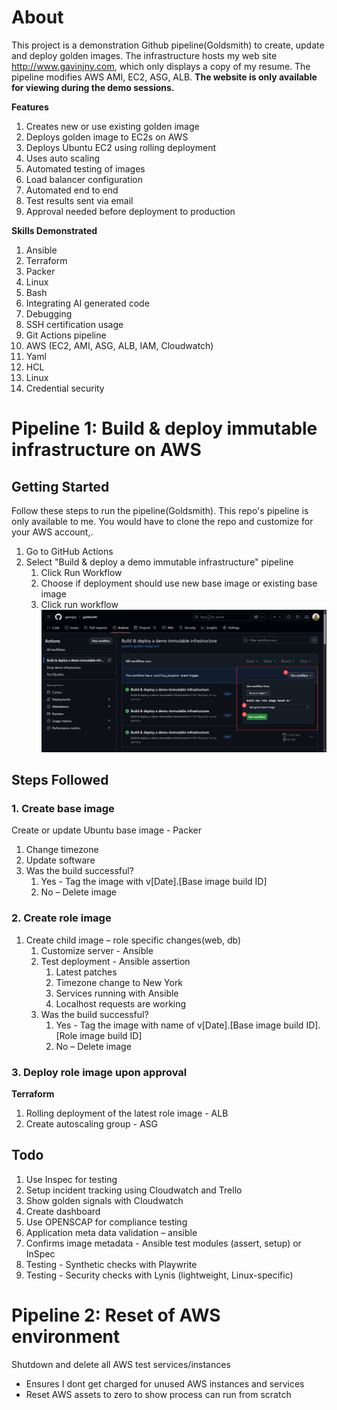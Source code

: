 # About
This project is a demonstration Github pipeline(Goldsmith) to create, update and deploy golden images. The infrastructure hosts my web site http://www.gavinjny.com, which only displays a copy of my resume. The pipeline modifies AWS AMI, EC2, ASG, ALB. **The website is only available for viewing during the demo sessions.**

**Features**
1.	Creates new or use existing golden image
1.	Deploys golden image to EC2s on AWS
1.  Deploys Ubuntu EC2 using rolling deployment
1.  Uses auto scaling
1.	Automated testing of images
1.  Load balancer configuration
1.	Automated end to end
1.	Test results sent via email
1.  Approval needed before deployment to production

**Skills Demonstrated**
1. Ansible
1. Terraform 
1. Packer
1. Linux 
1. Bash
1. Integrating AI generated code
1. Debugging
1. SSH certification usage
1. Git Actions pipeline
1. AWS (EC2, AMI, ASG, ALB, IAM, Cloudwatch)
1. Yaml
1. HCL
1. Linux
1. Credential security


# Pipeline 1: Build & deploy immutable infrastructure on AWS
## Getting Started
Follow these steps to run the pipeline(Goldsmith). This repo's pipeline is only available to me. You would have to clone the repo and customize for your AWS account,.
1. Go to GitHub Actions
1. Select "Build & deploy a demo immutable infrastructure" pipeline
    1. Click Run Workflow
    1. Choose if deployment should use new base image or existing base image
    1. Click run workflow
![alt text](./images/2025-06-02_12-35-49.jpg "optional title")

## Steps Followed
### 1. Create base image
Create or update Ubuntu base image - Packer
1. Change timezone
1. Update software
1. Was the build successful?
    1. Yes - Tag the image with v[Date].[Base image build ID]
    1. No – Delete image
### 2. Create role image
1. Create child image – role specific changes(web, db)
    1. Customize server - Ansible
    1. Test deployment - Ansible assertion
        1. Latest patches 
        1. Timezone change to New York
        1. Services running with Ansible
        1. Localhost requests are working
    1. Was the build successful?
        1. Yes - Tag the image with name of v[Date].[Base image build ID].[Role image build ID]
        1. No – Delete image

### 3. Deploy role image upon approval
**Terraform**
1. Rolling deployment of the latest role image - ALB
1. Create autoscaling group - ASG


## Todo
1. Use Inspec for testing
1. Setup incident tracking using Cloudwatch and Trello
1. Show golden signals with Cloudwatch
1. Create dashboard
1. Use OPENSCAP for compliance testing
1. Application meta data validation – ansible
1. Confirms image metadata - Ansible test modules (assert, setup) or InSpec
1. Testing - Synthetic checks with Playwrite
1. Testing - Security checks with Lynis (lightweight, Linux-specific)


# Pipeline 2: Reset of AWS environment
Shutdown and delete all AWS test services/instances
- Ensures I dont get charged for unused AWS instances and services
- Reset AWS assets to zero to show process can run from scratch

